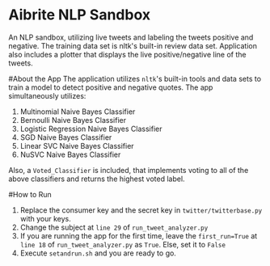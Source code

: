 # Aibrite NLP Sandbox
An NLP sandbox, utilizing live tweets and labeling the tweets positive and negative.
The training data set is nltk's built-in review data set.
Application also includes a plotter that displays the live positive/negative line of the tweets.

#About the App
The application utilizes `nltk`'s built-in tools and data sets to train a model to detect positive and negative quotes.
The app simultaneously utilizes:
1. Multinomial Naive Bayes Classifier
2. Bernoulli Naive Bayes Classifier
3. Logistic Regression Naive Bayes Classifier
4. SGD Naive Bayes Classifier
5. Linear SVC Naive Bayes Classifier
6. NuSVC Naive Bayes Classifier

Also, a `Voted_Classifier` is included, that implements voting to all of the above classifiers and returns the highest voted label.

#How to Run
1. Replace the consumer key and the secret key in `twitter/twitterbase.py` with your keys.
2. Change the subject at `line 29` of `run_tweet_analyzer.py`
3. If you are running the app for the first time, leave the `first_run=True` at `line 18` of `run_tweet_analyzer.py` as `True`. Else, set it to `False`
3. Execute `setandrun.sh` and you are ready to go.